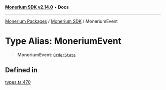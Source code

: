 [**Monerium SDK v2.14.0**](../Packages.md) • **Docs**

***

[Monerium Packages](../../Packages.md) / [Monerium SDK](../Monerium%20SDK.md) / MoneriumEvent

# Type Alias: MoneriumEvent

> **MoneriumEvent**: [`OrderState`](../enumerations/OrderState.md)

## Defined in

[types.ts:470](https://github.com/monerium/js-monorepo/blob/ffeefd2a9bccc0d18acecd9390a7bfced5720c17/packages/sdk/src/types.ts#L470)
